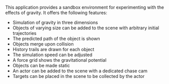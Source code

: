 This application provides a sandbox environment for experimenting with the effects of gravity.
It offers the following features:

- Simulation of gravity in three dimensions
- Objects of varying size can be added to the scene with arbitrary initial trajectories
- The predicted path of the object is shown
- Objects merge upon collision
- History trails are drawn for each object
- The simulation speed can be adjusted
- A force grid shows the gravitational potential
- Objects can be made static
- An actor can be added to the scene with a dedicated chase cam
- Targets can be placed in the scene to be collected by the actor
